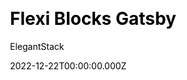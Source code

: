 ---
title: Flexi Blocks Gatsby
download: https://1.envato.market/LPvNOj
github: null
price: 19
demo: https://flexiblocks.netlify.app/homepage/fintech/
author: ElegantStack
author_link: https://github.com/ElegantStack
date: 2022-12-22T00:00:00.000Z
description: FlexiBlocks is a collection of multi-purpose landing pages powered by React and GatsbyJS v4. Our goal is to develop templates that are beautiful and yet easily customizable in many aspects.
ssg:
  - Gatsby
css:
  
cms:

category:
  - Bussiness
draft: false
---